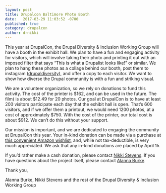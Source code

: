 ```yaml
---
layout: post
title: Drupalcon Baltimore Photo Booth
date:   2017-03-29 11:03:52 -0700
published: true
category: drupalcon
author: drnikki
---
```


This year at DrupalCon, the Drupal Diversity & Inclusion Working Group will have a booth in the
exhibit hall. We plan to have a fun and engaging activity for visitors, which will involve taking their
photo and printing it out with an imposed filter that says “This is what a Drupalist looks like!” or
similar. We plan to hang these photos as a collage behind our booth, post them to instagram
(<a href="http://instagram.com/drupaldiversity">drupaldiversity</a>), and offer a copy to each visitor. We want to show how diverse the Drupal
community is with a fun and striking visual.

We are a volunteer organization, so we rely on donations to fund this activity. The cost of the
printer is $162, and can be used in the future. The film) is about $12.49 for 20 photos.
Our goal at DrupalCon is to have at least 200 visitors participate each day that the exhibit hall is
open. That’s 600 visitors, and if we offer them a printout, we would need 1200 photos, at a cost
of approximately $750. With the cost of the printer, our total cost is about $912. We can’t do this
without your support.

Our mission is important, and we are dedicated to engaging the community at DrupalCon this
year. Your in-kind donation can be made via a purchase at <a href="https://www.amazon.com/gp/registry/ref=cm_reg_rd-upd?ie=UTF8&id=3UJNHW05BVHJ&type=wishlist">this convenient Amazon wishlist</a>, and,
while not tax-deductible, is very much appreciated. We ask that any in-kind donations are placed
by April 15.

If you’d rather make a cash donation, please contact <a href="mailto:nikki@kanopistudios.com">Nikki Stevens</a>. If you have questions about the project itself, please contact <a href="mailto:alanna@chromatichq.com">Alanna Burke</a>.


Thank you,

Alanna Burke, Nikki Stevens and the rest of the Drupal Diversity & Inclusion Working Group
